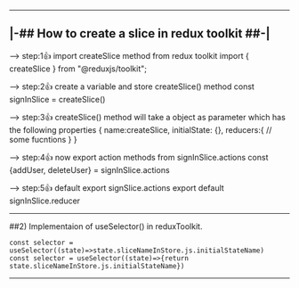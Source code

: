 ------------------------------------------------
|-## How to create a slice in redux toolkit ##-|
------------------------------------------------

--> step:1👍 import createSlice method from redux toolkit
    import { createSlice } from "@reduxjs/toolkit";

--> step:2👍 create a variable and store createSlice() method 
    const signInSlice = createSlice()

--> step:3👍 createSlice() method will take a object as parameter which has the following properties
{
      name:createSlice,
      initialState: {},
      reducers:{
        // some fucntions 
        }
  }

--> step:4👍 now export action methods from signInSlice.actions
    const {addUser, deleteUser} = signInSlice.actions

--> step:5👍 default export signSlice.actions
    export default signInSlice.reducer
___________________________________________________________________________________________________________


##2) Implementaion of useSelector() in reduxToolkit.

    const selector = useSelector((state)=>state.sliceNameInStore.js.initialStateName)
    const selector = useSelector((state)=>{return state.sliceNameInStore.js.initialStateName})
_______________________________________
    
